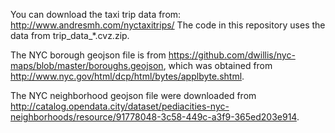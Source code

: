 You can download the taxi trip data from:
http://www.andresmh.com/nyctaxitrips/
The code in this repository uses the data from trip_data_*.cvz.zip.

The NYC borough geojson file is from
https://github.com/dwillis/nyc-maps/blob/master/boroughs.geojson,
which was obtained from
http://www.nyc.gov/html/dcp/html/bytes/applbyte.shtml.

The NYC neighborhood geojson file were downloaded from
http://catalog.opendata.city/dataset/pediacities-nyc-neighborhoods/resource/91778048-3c58-449c-a3f9-365ed203e914.





